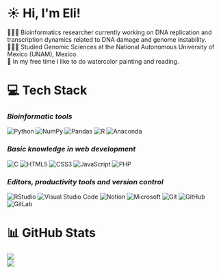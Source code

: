 <!-- Level 2: Using a README generator GPRM (https://gprm.itsvg.in) -->

# ☀️ Hi, I'm Eli!
👩🏻‍💻 Bioinformatics researcher currently working on DNA replication and transcription dynamics related to DNA damage and genome instability.<br/>
👩🏻‍🎓 Studied Genomic Sciences at the National Autonomous University of Mexico (UNAM), Mexico.<br/>
🎨 In my free time I like to do watercolor painting and reading.<br/>


# 💻 Tech Stack
### *Bioinformatic tools*
![Python](https://img.shields.io/badge/python-3670A0?style=for-the-badge&logo=python&logoColor=ffdd54)
![NumPy](https://img.shields.io/badge/numpy-%23013243.svg?style=for-the-badge&logo=numpy&logoColor=white)
![Pandas](https://img.shields.io/badge/pandas-%23150458.svg?style=for-the-badge&logo=pandas&logoColor=white)
![R](https://img.shields.io/badge/r-%23276DC3.svg?style=for-the-badge&logo=r&logoColor=white)
![Anaconda](https://img.shields.io/badge/Anaconda-%2344A833.svg?style=for-the-badge&logo=anaconda&logoColor=white)

### *Basic knowledge in web development*
![C](https://img.shields.io/badge/c-%2300599C.svg?style=for-the-badge&logo=c&logoColor=white)
![HTML5](https://img.shields.io/badge/html5-%23E34F26.svg?style=for-the-badge&logo=html5&logoColor=white)
![CSS3](https://img.shields.io/badge/css3-%231572B6.svg?style=for-the-badge&logo=css3&logoColor=white)
![JavaScript](https://img.shields.io/badge/javascript-%23323330.svg?style=for-the-badge&logo=javascript&logoColor=%23F7DF1E)
![PHP](https://img.shields.io/badge/php-%23777BB4.svg?style=for-the-badge&logo=php&logoColor=white)

### *Editors, productivity tools and version control*
![RStudio](https://img.shields.io/badge/RStudio-4285F4?style=for-the-badge&logo=rstudio&logoColor=white)
![Visual Studio Code](https://img.shields.io/badge/Visual%20Studio%20Code-0078d7.svg?style=for-the-badge&logo=visual-studio-code&logoColor=white)
![Notion](https://img.shields.io/badge/Notion-%23000000.svg?style=for-the-badge&logo=notion&logoColor=white)
![Microsoft](https://img.shields.io/badge/Microsoft-0078D4?style=for-the-badge&logo=microsoft&logoColor=white)
![Git](https://img.shields.io/badge/git-%23F05033.svg?style=for-the-badge&logo=git&logoColor=white)
![GitHub](https://img.shields.io/badge/github-%23121011.svg?style=for-the-badge&logo=github&logoColor=white)
![GitLab](https://img.shields.io/badge/gitlab-%23181717.svg?style=for-the-badge&logo=gitlab&logoColor=white)


# 📊 GitHub Stats
![](https://github-readme-stats.vercel.app/api?username=Elizabeth-mqz-gmz&theme=radical&hide_border=false&include_all_commits=true&count_private=true)<br/>
![](https://github-profile-trophy.vercel.app/?username=Elizabeth-mqz-gmz&theme=radical&no-frame=false&no-bg=true&margin-w=4)
